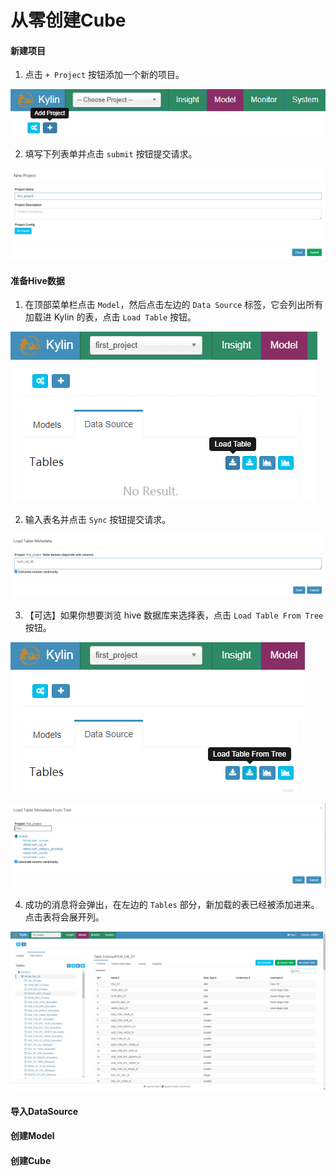 # 从零创建Cube

#### 新建项目

1. 点击 `+ Project` 按钮添加一个新的项目。

![image-20210317212539690](https://github.com/BeanCookie/note-images/blob/main/kylin008.png)

2. 填写下列表单并点击 `submit` 按钮提交请求。

![image-20210317212632774](https://github.com/BeanCookie/note-images/blob/main/kylin009.png)

#### 准备Hive数据

1. 在顶部菜单栏点击 `Model`，然后点击左边的 `Data Source` 标签，它会列出所有加载进 Kylin 的表，点击 `Load Table` 按钮。

![image-20210317212821453](https://github.com/BeanCookie/note-images/blob/main/kylin010.png)

2. 输入表名并点击 `Sync` 按钮提交请求。

![image-20210317212841133](https://github.com/BeanCookie/note-images/blob/main/kylin011.png)

3. 【可选】如果你想要浏览 hive 数据库来选择表，点击 `Load Table From Tree` 按钮。

![image-20210317213152272](https://github.com/BeanCookie/note-images/blob/main/kylin012.png)

![image-20210317213203949](https://github.com/BeanCookie/note-images/blob/main/kylin013.png)

4. 成功的消息将会弹出，在左边的 `Tables` 部分，新加载的表已经被添加进来。点击表将会展开列。

![image-20210317212908212](https://github.com/BeanCookie/note-images/blob/main/kylin014.png)

#### 导入DataSource

#### 创建Model

#### 创建Cube